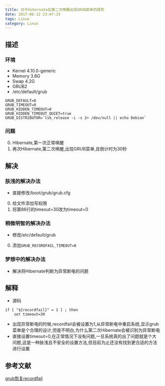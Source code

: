 ```yaml
---
title: 对于Hibernate后第二次唤醒出现GRUB菜单的探究
date: 2017-06-12 23:47:33
tags: Linux
category: Linux
---
```


## 描述
### 环境
* Kernel 4.10.0-generic
* Memory 3.8G
* Swap 4.2G
* GRUB2
* /etc/default/grub
```
GRUB_DEFAULT=0
GRUB_TIMEOUT=0
GRUB_HIDDEN_TIMEOUT=0
GRUB_HIDDEN_TIMEOUT_QUIET=true
GRUB_DISTRIBUTOR=`lsb_release -i -s 2> /dev/null || echo Debian`
```


### 问题
0. Hibernate,第一次正常唤醒
0. 再次Hibernate,第二次唤醒,出现GRUB菜单,且倒计时为30秒

## 解决
### 肤浅的解决办法
* 直接修改/boot/grub/grub.cfg
 0. 给文件添加写权限
 0. 将第86行的timeout=30改为timeout=0

### 稍微明智的解决办法
* 修改/etc/default/grub
 0. 添加`GRUB_RECORDFAIL_TIMEOUT=0`

### 梦想中的解决办法
* 解决将Hibernate判断为异常断电的问题

## 解释
* 源码
```shell
if [ "${recordfail}" = 1 ] ; then
    set timeout=30  
```
* 出现异常断电的时候,recordfail会被设置为1,从异常断电中重启系统,显示grub菜单是个合理的设计,但是不明白,为什么第二次Hibernate会被识别为异常断电
* 直接设置timeout=0,在正常情况下没有问题,一旦系统真的出了问题就是个大问题,这是一种肤浅且不安全的设置方法,但目前为止还没有找到更合适的方法进行设置

## 参考文献
[grub恢复recordfail](http://blog.csdn.net/ppp2006/article/details/42098677)
